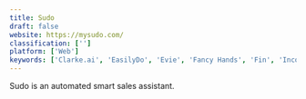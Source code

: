 ```yaml
---
title: Sudo
draft: false 
website: https://mysudo.com/
classification: ['']
platform: ['Web']
keywords: ['Clarke.ai', 'EasilyDo', 'Evie', 'Fancy Hands', 'Fin', 'Inconsolata', 'Julie Desk', 'Leverage', 'M+ 1m', 'Magic', 'Office Code Pro', 'Operator', 'Perssist Virtual Assistants', 'Raindrop.io', 'Slash by Julie Desk', 'Spare5', 'Tact.ai Thread', 'Trilyo', 'VOIQ', 'iDAvatars', 'x.ai']
---
```

Sudo is an automated smart sales assistant.